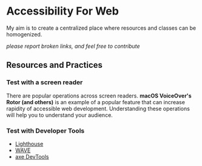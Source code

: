 # Accessibility For Web
My aim is to create a centralized place where resources and classes can be homogenized.

*please report broken links, and feel free to contribute*
## Resources and Practices

### Test with a screen reader
There are popular operations across screen readers. **macOS VoiceOver's Rotor (and others)** is an example of a popular feature that can increase rapidity of accessible web development. Understanding these operations will help you to understand your audience.

### Test with Developer Tools
 - [Lighthouse](https://developer.chrome.com/docs/lighthouse/overview)
 - [WAVE](https://wave.webaim.org/)
 - [axe DevTools](https://chromewebstore.google.com/detail/axe-devtools-web-accessib/lhdoppojpmngadmnindnejefpokejbdd?hl=en-US&pli=1)

